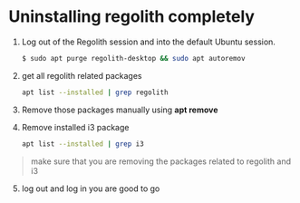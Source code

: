 # Uninstalling regolith completely

1. Log out of the Regolith session and into the default Ubuntu session.
    ```BASH
    $ sudo apt purge regolith-desktop && sudo apt autoremov
    ```

2. get all regolith related packages 

    ```BASH
    apt list --installed | grep regolith
    ```

3. Remove those packages manually using **apt remove**

4. Remove installed i3 package

    ```BASH
    apt list --installed | grep i3
    ```
> make sure that you are removing the packages related to regolith and i3 

5. log out and log in you are good to go

